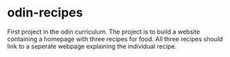 # odin-recipes
First project in the odin curriculum. The project is to build a website containing a homepage with three recipes for food. All three recipes should link to a seperate webpage explaining the individual recipe.